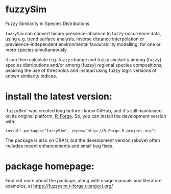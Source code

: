 # fuzzySim
Fuzzy Similarity in Species Distributions

`fuzzySim` can convert binary presence-absence to fuzzy occurrence data, using e.g. trend surface analysis, inverse distance interpolation or prevalence-independent environmental favourability modelling, for one or more species simultaneously.

It can then calculate e.g. fuzzy change and fuzzy similarity among (fuzzy) species distributions and/or among (fuzzy) regional species compositions, avoiding the use of thresholds and instead using fuzzy logic versions of known similarity indices.

# install the latest version:
'fuzzySim' was created long before I knew GitHub, and it's still maintained on its original platform, [R-Forge](https://fuzzysim.r-forge.r-project.org/). So, you can install the development version with:

`install.packages("fuzzySim", repos="http://R-Forge.R-project.org")`

The package is also on CRAN, but the development version (above) often includes recent enhancements and small bug fixes.

# package homepage:
Find out more about the package, along with usage manuals and literature examples, at https://fuzzysim.r-forge.r-project.org/

